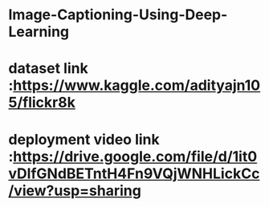 # Image-Captioning-Using-Deep-Learning

# dataset link :https://www.kaggle.com/adityajn105/flickr8k

# deployment video link :https://drive.google.com/file/d/1it0vDlfGNdBETntH4Fn9VQjWNHLickCc/view?usp=sharing
